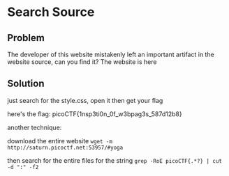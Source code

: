 # Search Source

## Problem

The developer of this website mistakenly left an important artifact in the website source, can you find it? The website is here

## Solution

just search for the style.css, open it then get your flag

here's the flag: picoCTF{1nsp3ti0n_0f_w3bpag3s_587d12b8}

another technique:

download the entire website `wget -m http://saturn.picoctf.net:53957/#yoga`

then search for the entire files for the string `grep -RoE picoCTF{.*?} | cut -d ":" -f2`
